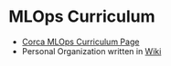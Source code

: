 # MLOps Curriculum
- [Corca MLOps Curriculum Page](https://www.notion.so/corcaai/b02752ee79af4cc1b22ca6f6dc05a418?v=288d1c05f05545aa97cb9ff11125a039)
- Personal Organization written in [Wiki](https://github.com/kshjessica/MLOpsCurriculum/wiki)
